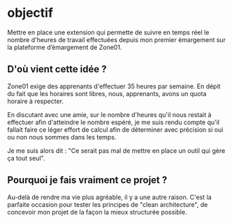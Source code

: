 # objectif

Mettre en place une extension qui permette de suivre en temps réel le nombre d'heures de travail effectuées depuis mon premier émargement sur la plateforme d’émargement de Zone01.

## D'où vient cette idée ?

Zone01 exige des apprenants d'effectuer 35 heures par semaine. En dépit du fait que les horaires sont libres, nous, apprenants, avons un quota horaire à respecter.

En discutant avec une amie, sur le nombre d'heures qu'il nous restait à effectuer afin d'atteindre le nombre espéré, je me suis rendu compte qu'il fallait faire ce léger effort de calcul afin de déterminer avec précision si oui ou non nous sommes dans les temps.

Je me suis alors dit : "Ce serait pas mal de mettre en place un outil qui gère ça tout seul".

## Pourquoi je fais vraiment ce projet ?

Au-delà de rendre ma vie plus agréable, il y a une autre raison. C'est la parfaite occasion pour tester les principes de "clean architecture", de concevoir mon projet de la façon la mieux structurée possible.
